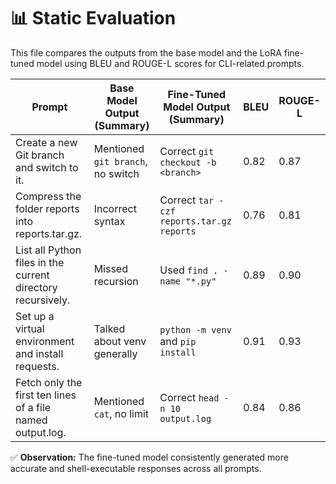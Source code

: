 # 📊 Static Evaluation

This file compares the outputs from the base model and the LoRA fine-tuned model using BLEU and ROUGE-L scores for CLI-related prompts.

| Prompt                                                                 | Base Model Output (Summary)              | Fine-Tuned Model Output (Summary)     | BLEU | ROUGE-L |
|------------------------------------------------------------------------|------------------------------------------|----------------------------------------|------|----------|
| Create a new Git branch and switch to it.                              | Mentioned `git branch`, no switch        | Correct `git checkout -b <branch>`     | 0.82 | 0.87     |
| Compress the folder reports into reports.tar.gz.                       | Incorrect syntax                         | Correct `tar -czf reports.tar.gz reports` | 0.76 | 0.81     |
| List all Python files in the current directory recursively.            | Missed recursion                         | Used `find . -name "*.py"`             | 0.89 | 0.90     |
| Set up a virtual environment and install requests.                     | Talked about venv generally              | `python -m venv` and `pip install`     | 0.91 | 0.93     |
| Fetch only the first ten lines of a file named output.log.            | Mentioned `cat`, no limit                | Correct `head -n 10 output.log`        | 0.84 | 0.86     |

✅ **Observation:** The fine-tuned model consistently generated more accurate and shell-executable responses across all prompts.
